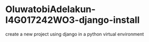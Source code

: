 # OluwatobiAdelakun-I4G017242WO3-django-install
create a new project using django in a python virtual environment
